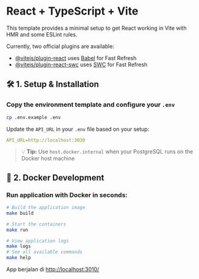 # React + TypeScript + Vite

This template provides a minimal setup to get React working in Vite with HMR and some ESLint rules.

Currently, two official plugins are available:

- [@vitejs/plugin-react](https://github.com/vitejs/vite-plugin-react/blob/main/packages/plugin-react) uses [Babel](https://babeljs.io/) for Fast Refresh
- [@vitejs/plugin-react-swc](https://github.com/vitejs/vite-plugin-react/blob/main/packages/plugin-react-swc) uses [SWC](https://swc.rs/) for Fast Refresh

## 🛠️ 1. Setup & Installation

### Copy the environment template and configure your `.env`

```bash
cp .env.example .env
```

Update the `API_URL` in your `.env` file based on your setup:

```yaml
API_URL=http://localhost:3030
```

> 💡 **Tip:** Use `host.docker.internal` when your PostgreSQL runs on the Docker host machine

## 🐳 2. Docker Development

### Run application with Docker in seconds:

```bash
# Build the application image
make build

# Start the containers
make run

# View application logs
make logs
# See all available commands
make help
```

App berjalan di [http://localhost:3010/](http://localhost:3000/)

